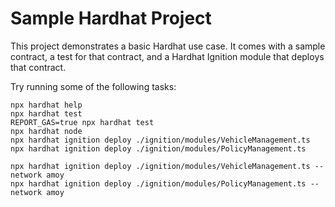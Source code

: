# Sample Hardhat Project

This project demonstrates a basic Hardhat use case. It comes with a sample contract, a test for that contract, and a Hardhat Ignition module that deploys that contract.

Try running some of the following tasks:

```shell
npx hardhat help
npx hardhat test
REPORT_GAS=true npx hardhat test
npx hardhat node
npx hardhat ignition deploy ./ignition/modules/VehicleManagement.ts
npx hardhat ignition deploy ./ignition/modules/PolicyManagement.ts

npx hardhat ignition deploy ./ignition/modules/VehicleManagement.ts --network amoy
npx hardhat ignition deploy ./ignition/modules/PolicyManagement.ts --network amoy
```

